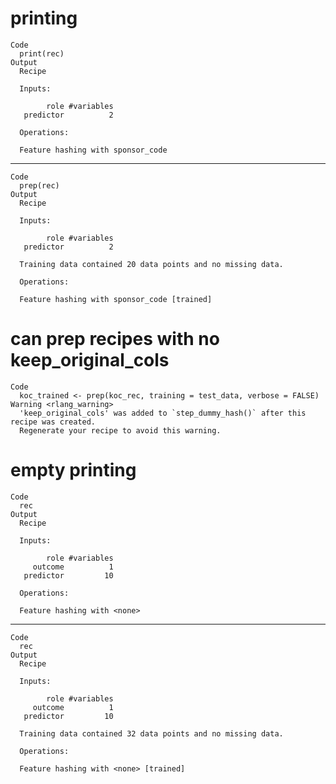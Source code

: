# printing

    Code
      print(rec)
    Output
      Recipe
      
      Inputs:
      
            role #variables
       predictor          2
      
      Operations:
      
      Feature hashing with sponsor_code

---

    Code
      prep(rec)
    Output
      Recipe
      
      Inputs:
      
            role #variables
       predictor          2
      
      Training data contained 20 data points and no missing data.
      
      Operations:
      
      Feature hashing with sponsor_code [trained]

# can prep recipes with no keep_original_cols

    Code
      koc_trained <- prep(koc_rec, training = test_data, verbose = FALSE)
    Warning <rlang_warning>
      'keep_original_cols' was added to `step_dummy_hash()` after this recipe was created.
      Regenerate your recipe to avoid this warning.

# empty printing

    Code
      rec
    Output
      Recipe
      
      Inputs:
      
            role #variables
         outcome          1
       predictor         10
      
      Operations:
      
      Feature hashing with <none>

---

    Code
      rec
    Output
      Recipe
      
      Inputs:
      
            role #variables
         outcome          1
       predictor         10
      
      Training data contained 32 data points and no missing data.
      
      Operations:
      
      Feature hashing with <none> [trained]

